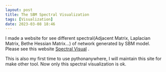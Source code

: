 ```yaml
---
layout: post
title: The SBM Spectral Visualization
tags: [Visualization]
date: 2023-03-08 18:46
---
```

I made a website for see different spectral(Adjacent Matrix, Laplacian Matrix, Bethe Hessian Matrix...) of network generated by SBM model. Please see this website [Spectral Visual](http://eggplantisme.eu.pythonanywhere.com/spectral/) .

This is also my first time to use pythonanywhere, I will maintain this site for make other tool. Now only this spectral visualization is ok.